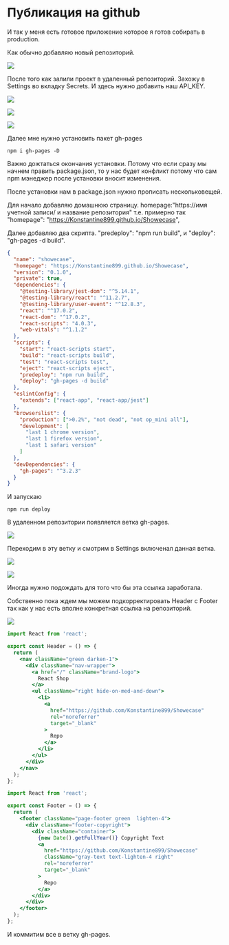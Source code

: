 # Публикация на github

И так у меня есть готовое приложение которое я готов собирать в production.

Как обычно добавляю новый репозиторий.

![](img/001.jpg)

После того как залили проект в удаленный репозиторий. Захожу в Settings во вкладку Secrets. И здесь нужно добавить наш API_KEY.

![](img/003.jpg)

![](img/004.jpg)

![](img/005.jpg)

Далее мне нужно установить пакет gh-pages

```shell
npm i gh-pages -D
```

Важно дожтаться окончания установки. Потому что если сразу мы начнем править package.json, то у нас будет конфликт потому что сам npm мэнеджер после установки вносит изменения.

После установки нам в package.json нужно прописать нескольковещей.

Для начало добавляю домашнюю страницу. homepage:"https://имя учетной записи/ и название репозитория" т.е. примерно так "homepage": "https://Konstantine899.github.io/Showecase",

Далее добавляю два скрипта. "predeploy": "npm run build", и "deploy": "gh-pages -d build".

```json
{
  "name": "showecase",
  "homepage": "https://Konstantine899.github.io/Showecase",
  "version": "0.1.0",
  "private": true,
  "dependencies": {
    "@testing-library/jest-dom": "^5.14.1",
    "@testing-library/react": "^11.2.7",
    "@testing-library/user-event": "^12.8.3",
    "react": "^17.0.2",
    "react-dom": "^17.0.2",
    "react-scripts": "4.0.3",
    "web-vitals": "^1.1.2"
  },
  "scripts": {
    "start": "react-scripts start",
    "build": "react-scripts build",
    "test": "react-scripts test",
    "eject": "react-scripts eject",
    "predeploy": "npm run build",
    "deploy": "gh-pages -d build"
  },
  "eslintConfig": {
    "extends": ["react-app", "react-app/jest"]
  },
  "browserslist": {
    "production": [">0.2%", "not dead", "not op_mini all"],
    "development": [
      "last 1 chrome version",
      "last 1 firefox version",
      "last 1 safari version"
    ]
  },
  "devDependencies": {
    "gh-pages": "^3.2.3"
  }
}
```

И запускаю

```shell
npm run deploy
```

В удаленном репозитории появляется ветка gh-pages.

![](img/006.jpg)

Переходим в эту ветку и смотрим в Settings включенал данная ветка.

![](img/007.jpg)

![](img/008.jpg)

Иногда нужно подождать для того что бы эта ссылка заработала.

Собственно пока ждем мы можем подкорректировать Header с Footer так как у нас есть вполне конкретная ссылка на репозиторий.

![](img/009.jpg)

```jsx
import React from 'react';

export const Header = () => {
  return (
    <nav className="green darken-1">
      <div className="nav-wrapper">
        <a href="/" className="brand-logo">
          React Shop
        </a>
        <ul className="right hide-on-med-and-down">
          <li>
            <a
              href="https://github.com/Konstantine899/Showecase"
              rel="noreferrer"
              target="_blank"
            >
              Repo
            </a>
          </li>
        </ul>
      </div>
    </nav>
  );
};
```

```jsx
import React from 'react';

export const Footer = () => {
  return (
    <footer className="page-footer green  lighten-4">
      <div className="footer-copyright">
        <div className="container">
          {new Date().getFullYear()} Copyright Text
          <a
            href="https://github.com/Konstantine899/Showecase"
            className="gray-text text-lighten-4 right"
            rel="noreferrer"
            target="_blank"
          >
            Repo
          </a>
        </div>
      </div>
    </footer>
  );
};
```

И коммитим все в ветку gh-pages.
